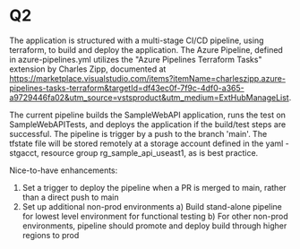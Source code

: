 # Q2
The application is structured with a multi-stage CI/CD pipeline, using terraform, to build and deploy the application. The Azure Pipeline, defined in azure-pipelines.yml utilizes the "Azure Pipelines Terraform Tasks" extension by Charles Zipp, documented at https://marketplace.visualstudio.com/items?itemName=charleszipp.azure-pipelines-tasks-terraform&targetId=df43ec0f-7f9c-4df0-a365-a9729446fa02&utm_source=vstsproduct&utm_medium=ExtHubManageList.


The current pipeline builds the SampleWebAPI application, runs the test on SampleWebAPITests, and deploys the application if the build/test steps are successful. The pipeline is trigger by a push to the branch 'main'. The tfstate file will be stored remotely at a storage account defined in the yaml - stgacct, resource group rg_sample_api_useast1, as is best practice.

Nice-to-have enhancements:

1) Set a trigger to deploy the pipeline when a PR is merged to main, rather than a direct push to main
2) Set up additional non-prod environments
    a) Build stand-alone pipeline for lowest level environment for functional testing
    b) For other non-prod environments, pipeline should promote and deploy build through higher regions to prod

